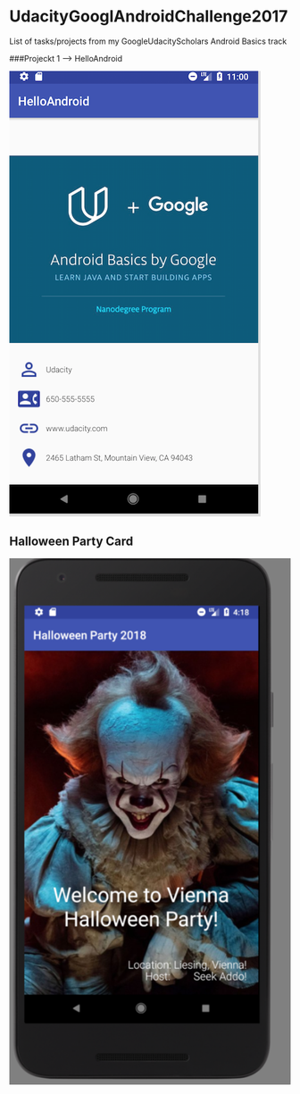# UdacityGooglAndroidChallenge2017
List of tasks/projects from my GoogleUdacityScholars Android Basics track

###Projeckt 1 --> HelloAndroid

![](https://github.com/seekaddo/UdacityGooglAndroidChallenge2017/blob/master/screenshot123.png)




## Halloween Party Card
![](https://github.com/seekaddo/UdacityGooglAndroidChallenge2017/blob/master/halloweenpatry.png)
